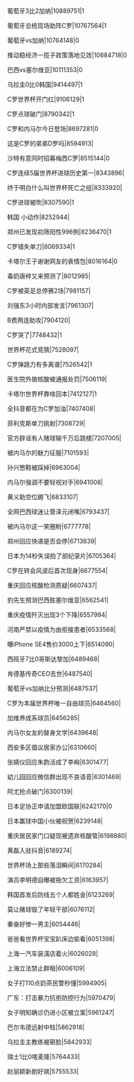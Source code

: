 葡萄牙3比2加纳|10889751|1

葡萄牙总统现场助阵C罗|10767564|1

葡萄牙vs加纳|10764148|0

推动稳经济一揽子政策落地见效|10684718|0

巴西vs塞尔维亚|10111353|0

乌拉圭0比0韩国|9414497|1

C罗世界杯开门红|9106129|1

C罗点球破门|8790342|1

C罗和内马尔今日登场|8697281|0

这是C罗的弟弟D罗吗|8594913|

沙特有意同时招募梅西C罗|8515144|0

C罗连续5届世界杯进球历史第一|8343896|

终于明白什么叫世界杯死亡之组|8333920|

C罗进球被吹|8307590|1

韩国 小动作|8252944|

郑州已发现初筛阳性996例|8236470|1

C罗错失单刀|8069334|1

卡塔尔王子谢谢网友的表情包|8016164|0

毒奶唐梓又来预测了|8012985|

C罗被英足总停赛2场|7981157|

刘强东3小时内部发言|7961307|

B费两连助攻|7904120|

C罗哭了|7748432|1

世界杯花式竞猜|7528097|

C罗弹跳力有多离谱|7526542|1

医生院外做核酸被通报处罚|7506119|

卡塔尔世界杯靠啥回本|7412127|1

全抖音都在为C罗加油|7407408|

菲利克斯单刀挑射|7308729|

官方辟谣有人赌球输千万后跳楼|7207005|

被内马尔的魅力征服|7101593|

孙兴慜鞋被踩掉|6963004|

内马尔强调不要轻视对手|6941008|

黄义助空位踢飞|6833107|

全网巴西球迷让管泽元闭嘴|6793437|

被内马尔这一笑圈粉|6777778|

郑州回应快递是否会停|6713839|

日本为14秒失误拍了部纪录片|6705364|

C罗在转会风波后首次现身|6677554|

重庆回应核酸检测质疑|6607437|

豹先生预测巴西胜塞尔维亚|6562541|

重庆疫情歼灭出现3个下降|6557994|

河南严禁以疫情为由拒接患者|6533568|

曝iPhone SE4售价3000上下|6514090|

西班牙7比0哥斯达黎加|6489468|

肯德基传奇CEO去世|6487540|

葡萄牙vs加纳比分预测|6487537|

C罗为本届世界杯唯一自由球员|6464560|

加维养成系球员|6456285|

内马尔女友的替身文学|6439648|

西安多区倡议居家办公|6310660|

张婧仪回应朱韵活成了李峋|6301477|

幼儿园回应微信群出现不良语音|6301469|

阿尤抢点破门|6300139|

日本足协正申请加盟欧国联|6242170|0

日本赢球中国小伙被祝贺|6239148|

重庆居民家门口疑现被遗弃核酸管|6198880|

黄磊入驻抖音|6189274|

世界杯场上那些落泪瞬间|6170284|

演员李明德自曝被拖欠工资|6163957|

韩国首发后防线五个人都姓金|6123269|

莫让赌球毁了年轻干部|6076112|

秦奋好惨一男主|6054446|

爸爸看世界杯宝宝趴床边偷看|6051398|

上海一汽车装潢店着火|6026028|

上海立法禁止群租|6006109|

女子打110点奶茶民警秒懂|5994905|

广东：打击暴力抗拒防控行为|5970479|

女子明知确诊仍进小区被立案|5961247|

巴尔韦德远射中柱|5862918|

乌拉圭主教练被砸脸|5842933|

瑞士1比0喀麦隆|5764433|

赵丽颖新剧好飒|5755533|

